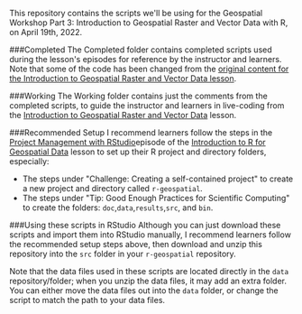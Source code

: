 This repository contains the scripts we'll be using for the Geospatial Workshop Part 3: Introduction to Geospatial Raster and Vector Data with R, on April 19th, 2022. 

###Completed
The Completed folder contains completed scripts used during the lesson's episodes for reference by the instructor and learners. Note that some of the code has been changed from the [original content for the Introduction to Geospatial Raster and Vector Data lesson](https://datacarpentry.org/r-raster-vector-geospatial/).

###Working
The Working folder contains just the comments from the completed scripts, to guide the instructor and learners in live-coding from the [Introduction to Geospatial Raster and Vector Data](https://datacarpentry.org/r-raster-vector-geospatial/) lesson.

###Recommended Setup
I recommend learners follow the steps in the [Project Management with RStudio](https://datacarpentry.org/r-intro-geospatial/02-project-intro/index.html)episode of the [Introduction to R for Geospatial Data](https://datacarpentry.org/r-intro-geospatial/) lesson to set up their R project and directory folders, especially:
- The steps under "Challenge: Creating a self-contained project" to create a new project and directory called `r-geospatial`.
- The steps under "Tip: Good Enough Practices for Scientific Computing" to create the folders: `doc`,`data`,`results`,`src`, and `bin`.

###Using these scripts in RStudio
Although you can just download these scripts and import them into RStudio manually, I recommend learners follow the recommended setup steps above, then download and unzip this repository into the `src` folder in your `r-geospatial` repository. 

Note that the data files used in these scripts are located directly in the `data` repository/folder; when you unzip the data files, it may add an extra folder. You can either move the data files out into the `data` folder, or change the script to match the path to your data files.